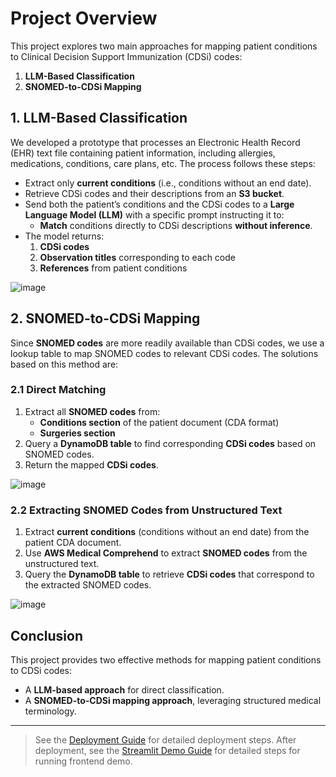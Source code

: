 # Project Overview

This project explores two main approaches for mapping patient conditions to Clinical Decision Support Immunization (CDSi) codes:

1. **LLM-Based Classification**
2. **SNOMED-to-CDSi Mapping**

## 1. LLM-Based Classification

We developed a prototype that processes an Electronic Health Record (EHR) text file containing patient information, including allergies, medications, conditions, care plans, etc. The process follows these steps:

- Extract only **current conditions** (i.e., conditions without an end date).
- Retrieve CDSi codes and their descriptions from an **S3 bucket**.
- Send both the patient’s conditions and the CDSi codes to a **Large Language Model (LLM)** with a specific prompt instructing it to:
  - **Match** conditions directly to CDSi descriptions **without inference**.
- The model returns:
  1. **CDSi codes**
  2. **Observation titles** corresponding to each code
  3. **References** from patient conditions

![image](https://github.com/user-attachments/assets/8933a7c0-c417-47b2-b9a7-859f94baf7ef)

## 2. SNOMED-to-CDSi Mapping

Since **SNOMED codes** are more readily available than CDSi codes, we use a lookup table to map SNOMED codes to relevant CDSi codes. The solutions based on this method are:

### 2.1 Direct Matching

1. Extract all **SNOMED codes** from:
   - **Conditions section** of the patient document (CDA format)
   - **Surgeries section**
2. Query a **DynamoDB table** to find corresponding **CDSi codes** based on SNOMED codes.
3. Return the mapped **CDSi codes**.
   
![image](https://github.com/user-attachments/assets/0e0158bb-6d8c-4f62-af4f-efecbbc48a3d)


### 2.2 Extracting SNOMED Codes from Unstructured Text

1. Extract **current conditions** (conditions without an end date) from the patient CDA document.
2. Use **AWS Medical Comprehend** to extract **SNOMED codes** from the unstructured text.
3. Query the **DynamoDB table** to retrieve **CDSi codes** that correspond to the extracted SNOMED codes.

![image](https://github.com/user-attachments/assets/df8f453b-b46a-40bb-ae6f-3df484a45417)


## Conclusion

This project provides two effective methods for mapping patient conditions to CDSi codes:
- A **LLM-based approach** for direct classification.
- A **SNOMED-to-CDSi mapping approach**, leveraging structured medical terminology.

---

> See the [Deployment Guide](./Deployment.md) for detailed deployment steps.
> After deployment, see the [Streamlit Demo Guide](./StreamlitDemo.md) for detailed steps for running frontend demo.